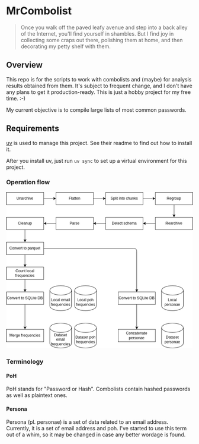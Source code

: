 # MrCombolist

> Once you walk off the paved leafy avenue and step into a back alley of the Internet, you'll find yourself in shambles.
> But I find joy in collecting some craps out there, polishing them at home, and then decorating my petty shelf with them.

## Overview

This repo is for the scripts to work with combolists and (maybe) for analysis results obtained from them.
It's subject to frequent change, and I don't have any plans to get it production-ready.
This is just a hobby project for my free time. :-)

My current objective is to compile large lists of most common passwords.

## Requirements

[uv](https://github.com/astral-sh/uv) is used to manage this project.
See their readme to find out how to install it.

After you install uv, just run `uv sync` to set up a virtual environment for this project.

### Operation flow

![Operation flow](./Image/operation_flow.png)

### Terminology

#### PoH

PoH stands for "Password or Hash".
Combolists contain hashed passwords as well as plaintext ones.

#### Persona

Persona (pl. personae) is a set of data related to an email address.
Currently, it is a set of email address and poh.
I've started to use this term out of a whim, so it may be changed in case any better wordage is found.
